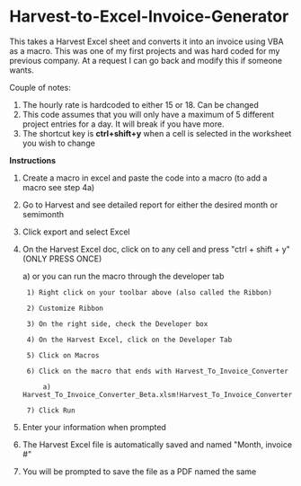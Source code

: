 # Harvest-to-Excel-Invoice-Generator
This takes a Harvest Excel sheet and converts it into an invoice using VBA as a macro. This was one of my first projects and was hard coded for my previous company. At a request I can go back and modify this if someone wants.

Couple of notes:
1) The hourly rate is hardcoded to either 15 or 18. Can be changed
2) This code assumes that you will only have a maximum of 5 different project entries for a day. It will break if you have more.
3) The shortcut key is **ctrl+shift+y** when a cell is selected in the worksheet you wish to change

**Instructions**

1) Create a macro in excel and paste the code into a macro (to add a macro see step 4a)
2) Go to Harvest and see detailed report for either the desired month or semimonth
3) Click export and select Excel
4) On the Harvest Excel doc, click on to any cell and press "ctrl + shift + y" (ONLY PRESS ONCE)
    
    a) or you can run the macro through the developer tab
    
        1) Right click on your toolbar above (also called the Ribbon)

        2) Customize Ribbon							

        3) On the right side, check the Developer box							

        4) On the Harvest Excel, click on the Developer Tab							

        5) Click on Macros							

        6) Click on the macro that ends with Harvest_To_Invoice_Converter							

            a) Harvest_To_Invoice_Converter_Beta.xlsm!Harvest_To_Invoice_Converter				

        7) Click Run		
5) Enter your information when prompted									
6) The Harvest Excel file is automatically saved and named "Month, invoice #"						
7) You will be prompted to save the file as a PDF named the same									

